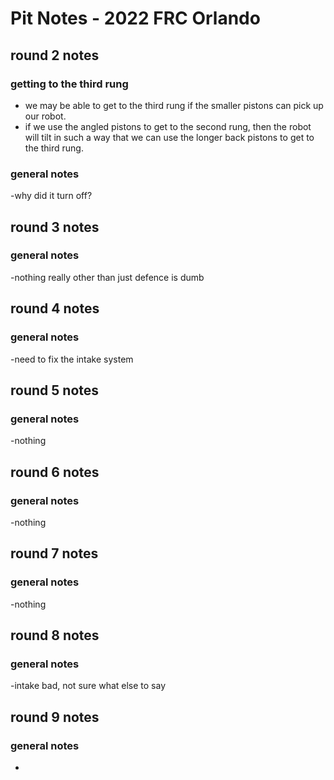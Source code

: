 # Pit Notes - 2022 FRC Orlando


## round 2 notes


### getting to the third rung


- we may be able to get to the third rung if the smaller pistons can pick up our robot.
- if we use the angled pistons to get to the second rung, then the robot will tilt in such a way that we can use the longer back pistons to get to the third rung.


### general notes
-why did it turn off?


## round 3 notes


### general notes
-nothing really other than just defence is dumb


## round 4 notes


### general notes
-need to fix the intake system


## round 5 notes


### general notes
-nothing


## round 6 notes


### general notes
-nothing


## round 7 notes


### general notes
-nothing


## round 8 notes


### general notes
-intake bad, not sure what else to say


## round 9 notes

### general notes
-